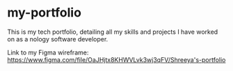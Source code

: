 # my-portfolio

This is my tech portfolio, detailing all my skills and projects I have worked on as a nology software developer.

Link to my Figma wireframe: https://www.figma.com/file/OaJHjtx8KHWVLvk3wj3qFV/Shreeya's-portfolio
